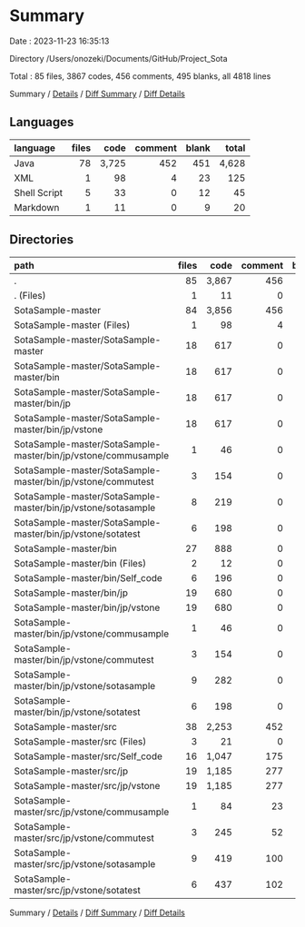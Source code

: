 # Summary

Date : 2023-11-23 16:35:13

Directory /Users/onozeki/Documents/GitHub/Project_Sota

Total : 85 files,  3867 codes, 456 comments, 495 blanks, all 4818 lines

Summary / [Details](details.md) / [Diff Summary](diff.md) / [Diff Details](diff-details.md)

## Languages
| language | files | code | comment | blank | total |
| :--- | ---: | ---: | ---: | ---: | ---: |
| Java | 78 | 3,725 | 452 | 451 | 4,628 |
| XML | 1 | 98 | 4 | 23 | 125 |
| Shell Script | 5 | 33 | 0 | 12 | 45 |
| Markdown | 1 | 11 | 0 | 9 | 20 |

## Directories
| path | files | code | comment | blank | total |
| :--- | ---: | ---: | ---: | ---: | ---: |
| . | 85 | 3,867 | 456 | 495 | 4,818 |
| . (Files) | 1 | 11 | 0 | 9 | 20 |
| SotaSample-master | 84 | 3,856 | 456 | 486 | 4,798 |
| SotaSample-master (Files) | 1 | 98 | 4 | 23 | 125 |
| SotaSample-master/SotaSample-master | 18 | 617 | 0 | 0 | 617 |
| SotaSample-master/SotaSample-master/bin | 18 | 617 | 0 | 0 | 617 |
| SotaSample-master/SotaSample-master/bin/jp | 18 | 617 | 0 | 0 | 617 |
| SotaSample-master/SotaSample-master/bin/jp/vstone | 18 | 617 | 0 | 0 | 617 |
| SotaSample-master/SotaSample-master/bin/jp/vstone/commusample | 1 | 46 | 0 | 0 | 46 |
| SotaSample-master/SotaSample-master/bin/jp/vstone/commutest | 3 | 154 | 0 | 0 | 154 |
| SotaSample-master/SotaSample-master/bin/jp/vstone/sotasample | 8 | 219 | 0 | 0 | 219 |
| SotaSample-master/SotaSample-master/bin/jp/vstone/sotatest | 6 | 198 | 0 | 0 | 198 |
| SotaSample-master/bin | 27 | 888 | 0 | 7 | 895 |
| SotaSample-master/bin (Files) | 2 | 12 | 0 | 5 | 17 |
| SotaSample-master/bin/Self_code | 6 | 196 | 0 | 2 | 198 |
| SotaSample-master/bin/jp | 19 | 680 | 0 | 0 | 680 |
| SotaSample-master/bin/jp/vstone | 19 | 680 | 0 | 0 | 680 |
| SotaSample-master/bin/jp/vstone/commusample | 1 | 46 | 0 | 0 | 46 |
| SotaSample-master/bin/jp/vstone/commutest | 3 | 154 | 0 | 0 | 154 |
| SotaSample-master/bin/jp/vstone/sotasample | 9 | 282 | 0 | 0 | 282 |
| SotaSample-master/bin/jp/vstone/sotatest | 6 | 198 | 0 | 0 | 198 |
| SotaSample-master/src | 38 | 2,253 | 452 | 456 | 3,161 |
| SotaSample-master/src (Files) | 3 | 21 | 0 | 7 | 28 |
| SotaSample-master/src/Self_code | 16 | 1,047 | 175 | 168 | 1,390 |
| SotaSample-master/src/jp | 19 | 1,185 | 277 | 281 | 1,743 |
| SotaSample-master/src/jp/vstone | 19 | 1,185 | 277 | 281 | 1,743 |
| SotaSample-master/src/jp/vstone/commusample | 1 | 84 | 23 | 22 | 129 |
| SotaSample-master/src/jp/vstone/commutest | 3 | 245 | 52 | 59 | 356 |
| SotaSample-master/src/jp/vstone/sotasample | 9 | 419 | 100 | 86 | 605 |
| SotaSample-master/src/jp/vstone/sotatest | 6 | 437 | 102 | 114 | 653 |

Summary / [Details](details.md) / [Diff Summary](diff.md) / [Diff Details](diff-details.md)